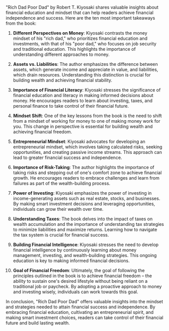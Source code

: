 "Rich Dad Poor Dad" by Robert T. Kiyosaki shares valuable insights about financial education and mindset that can help readers achieve financial independence and success. Here are the ten most important takeaways from the book:

1. **Different Perspectives on Money**: Kiyosaki contrasts the money mindset of his "rich dad," who prioritizes financial education and investments, with that of his "poor dad," who focuses on job security and traditional education. This highlights the importance of understanding different approaches to money.

2. **Assets vs. Liabilities**: The author emphasizes the difference between assets, which generate income and appreciate in value, and liabilities, which drain resources. Understanding this distinction is crucial for building wealth and achieving financial stability.

3. **Importance of Financial Literacy**: Kiyosaki stresses the significance of financial education and literacy in making informed decisions about money. He encourages readers to learn about investing, taxes, and personal finance to take control of their financial future.

4. **Mindset Shift**: One of the key lessons from the book is the need to shift from a mindset of working for money to one of making money work for you. This change in perspective is essential for building wealth and achieving financial freedom.

5. **Entrepreneurial Mindset**: Kiyosaki advocates for developing an entrepreneurial mindset, which involves taking calculated risks, seeking opportunities, and creating passive income streams. This approach can lead to greater financial success and independence.

6. **Importance of Risk-Taking**: The author highlights the importance of taking risks and stepping out of one's comfort zone to achieve financial growth. He encourages readers to embrace challenges and learn from failures as part of the wealth-building process.

7. **Power of Investing**: Kiyosaki emphasizes the power of investing in income-generating assets such as real estate, stocks, and businesses. By making smart investment decisions and leveraging opportunities, individuals can grow their wealth over time.

8. **Understanding Taxes**: The book delves into the impact of taxes on wealth accumulation and the importance of understanding tax strategies to minimize liabilities and maximize returns. Learning how to navigate the tax system is crucial for financial success.

9. **Building Financial Intelligence**: Kiyosaki stresses the need to develop financial intelligence by continuously learning about money management, investing, and wealth-building strategies. This ongoing education is key to making informed financial decisions.

10. **Goal of Financial Freedom**: Ultimately, the goal of following the principles outlined in the book is to achieve financial freedom – the ability to sustain one's desired lifestyle without being reliant on a traditional job or paycheck. By adopting a proactive approach to money and investing wisely, individuals can work towards this goal.

In conclusion, "Rich Dad Poor Dad" offers valuable insights into the mindset and strategies needed to attain financial success and independence. By embracing financial education, cultivating an entrepreneurial spirit, and making smart investment choices, readers can take control of their financial future and build lasting wealth.
